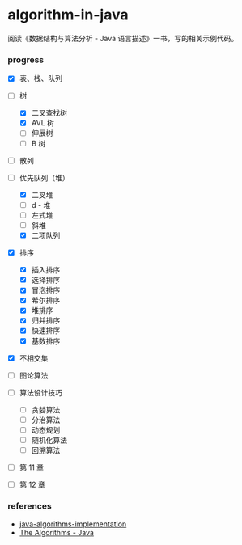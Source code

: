 # algorithm-in-java

阅读《数据结构与算法分析 - Java 语言描述》一书，写的相关示例代码。

### progress

- [x] 表、栈、队列

- [ ] 树
  - [x] 二叉查找树
  - [x] AVL 树
  - [ ] 伸展树
  - [ ] B 树

- [ ] 散列

- [ ] 优先队列（堆）
  - [x] 二叉堆
  - [ ] d - 堆
  - [ ] 左式堆
  - [ ] 斜堆
  - [x] 二项队列

- [x] 排序
  - [x] 插入排序
  - [x] 选择排序
  - [x] 冒泡排序
  - [x] 希尔排序
  - [x] 堆排序
  - [x] 归并排序
  - [x] 快速排序
  - [x] 基数排序

- [x] 不相交集

- [ ] 图论算法

- [ ] 算法设计技巧
  - [ ] 贪婪算法
  - [ ] 分治算法
  - [ ] 动态规划
  - [ ] 随机化算法
  - [ ] 回溯算法

- [ ] 第 11 章

- [ ] 第 12 章

### references

- [java-algorithms-implementation](https://github.com/phishman3579/java-algorithms-implementation)
- [The Algorithms - Java](https://github.com/TheAlgorithms/Java)
